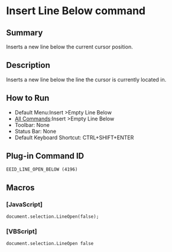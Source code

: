 # Insert Line Below command

## Summary

Inserts a new line below the current cursor position.

## Description

Inserts a new line below the line the cursor is currently located in.

## How to Run

- Default Menu:Insert \>Empty Line Below
- [All Commands](../tools/all_commands):Insert \>Empty Line Below
- Toolbar: None
- Status Bar: None
- Default Keyboard Shortcut: CTRL+SHIFT+ENTER

## Plug-in Command ID

```
EEID_LINE_OPEN_BELOW (4196)```

## Macros

### \[JavaScript\]

```
document.selection.LineOpen(false);
```

### \[VBScript\]

```
document.selection.LineOpen false
```
